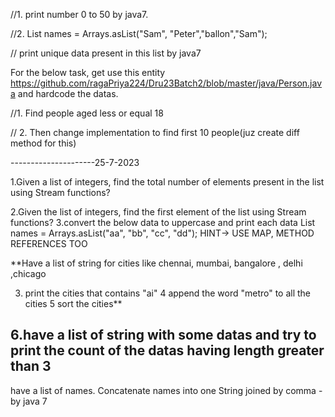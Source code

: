 //1. print number 0 to 50 by java7.

//2. List<String> names = Arrays.asList("Sam", "Peter","ballon","Sam");

// print unique data present in this list by java7

For the below task, get use this entity https://github.com/ragaPriya224/Dru23Batch2/blob/master/java/Person.java  and hardcode the datas. 

//1. Find people aged less or equal 18

// 2. Then change implementation to find first 10 people(juz create diff method for this)


---------------------25-7-2023


1.Given a list of integers, find the total number of elements present in the list using Stream functions?

2.Given the list of integers, find the first element of the list using Stream functions?
3.convert the below data to uppercase and print each data
 List<String> names = Arrays.asList("aa", "bb", "cc", "dd"); 
HINT-> USE MAP,  METHOD REFERENCES TOO 

**Have a list of string for cities like chennai, mumbai, bangalore , delhi ,chicago

3.  print the cities that contains "ai"
4 append  the word "metro" to all the cities 
5 sort the cities**

6.have a list of string with some datas and try to print the count of the datas having length greater than 3 
--------------------------------------
have a list of names.  Concatenate names into one String joined by comma - by java 7




